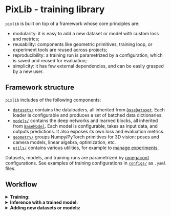 # PixLib - training library

`pixlib` is built on top of a framework whose core principles are:

- modularity: it is easy to add a new dataset or model with custom loss and metrics;
- reusability: components like geometric primitives, training loop, or experiment tools are reused across projects;
- reproducibility: a training run is parametrized by a configuration, which is saved and reused for evaluation;
- simplicity: it has few external dependencies, and can be easily grasped by a new user.

## Framework structure
`pixlib` includes of the following components:
- [`datasets/`](./datasets) contains the dataloaders, all inherited from [`BaseDataset`](./datasets/base_dataset.py). Each loader is configurable and produces a set of batched data dictionaries.
- [`models/`](./models) contains the deep networks and learned blocks, all inherited from [`BaseModel`](./models/base_model.py). Each model is configurable, takes as input data, and outputs predictions. It also exposes its own loss and evaluation metrics.
- [`geometry/`](pixlib/geometry) groups Numpy/PyTorch primitives for 3D vision: poses and camera models, linear algebra, optimization, etc.
- [`utils/`](./utils) contains various utilities, for example to [manage experiments](./utils/experiments.py).

Datasets, models, and training runs are parametrized by [omegaconf](https://github.com/omry/omegaconf) configurations. See examples of training configurations in [`configs/`](./configs/) as `.yaml` files.

## Workflow
<details>
<summary><b>Training:</b></summary><br/>

The following command starts a new training run:
```bash
python3 -m sidfm.pixlib.train experiment_name \
		--conf sidfm/pixlib/configs/config_name.yaml
```

It creates a new directory `experiment_name/` in `TRAINING_PATH` and dumps the configuration, model checkpoints, logs of stdout, and [Tensorboard](https://pytorch.org/docs/stable/tensorboard.html) summaries.

Extra flags can be given:

- `--overfit` loops the training and validation sets on a single batch ([useful to test losses and metrics](http://karpathy.github.io/2019/04/25/recipe/)).
- `--restore` restarts the training from the last checkpoint (last epoch) of the same experiment.
- `--distributed` uses all GPUs available with multiple processes and batch norm synchronization.
- individual configuration entries to overwrite the YAML entries. Examples: `train.lr=0.001` or `data.batch_size=8`.

**Monitoring the training:** Launch a Tensorboard session with `tensorboard --logdir=path/to/TRAINING_PATH` to visualize losses and metrics, and compare them across experiments. Press `Ctrl+C` to gracefully interrupt the training.
</details>

<details>
<summary><b>Inference with a trained model:</b></summary><br/>

After training, you can easily load a model to evaluate it:
```python
from sidfm.pixlib.utils.experiments import load_experiment

test_conf = {}  # will overwrite the training and default configurations
model = load_experiment('name_of_my_experiment', test_conf)
model = model.eval().cuda()  # optionally move the model to GPU
predictions = model(data)  # data is a dictionary of tensors
```

</details>

<details>
<summary><b>Adding new datasets or models:</b></summary><br/>

We simply need to create a new file in [`datasets/`](./datasets/) or [`models/`](./models/). This makes it easy to collaborate on the same codebase. Each class should inherit from the base class, declare a `default_conf`, and define some specific methods. Have a look at the base files [`BaseDataset`](./datasets/base_dataset.py) and [`BaseModel`](./models/base_model.py) for more details. Please follow [PEP 8](https://www.python.org/dev/peps/pep-0008/) and use relative imports.

</details>
